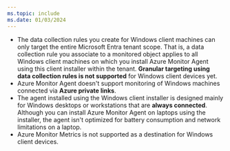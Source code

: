 ```yaml
---
ms.topic: include
ms.date: 01/03/2024
---
```


- The data collection rules you create for Windows client machines can only target the entire Microsoft Entra tenant scope. That is, a data collection rule you associate to a monitored object applies to all Windows client machines on which you install Azure Monitor Agent using this client installer within the tenant. **Granular targeting using data collection rules is not supported** for Windows client devices yet.
- Azure Monitor Agent doesn't support monitoring of Windows machines connected via **Azure private links**. 
- The agent installed using the Windows client installer is designed mainly for Windows desktops or workstations that are **always connected**. Although you can install Azure Monitor Agent on laptops using the installer, the agent isn't optimized for battery consumption and network limitations on a laptop.
- Azure Monitor Metrics is not supported as a destination for Windows client devices.
